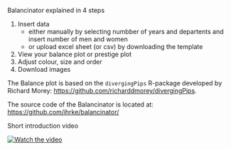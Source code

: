 Balancinator explained in 4 steps

1. Insert data
    - either manually by selecting numbber of years and departents and insert number of men and women
    - or upload excel sheet (or csv) by downloading the template
2. View your balance plot or prestige plot 
3. Adjust colour, size and order
4. Download images 

The Balance plot is based on the `divergingPips` R-package developed by Richard Morey: https://github.com/richarddmorey/divergingPips.

The source code of the Balancinator is located at: https://github.com/ihrke/balancinator/


Short introduction video

[![Watch the video](https://uit.no/Content/707062/transformation=scale10000x560/Image%20Balancinator.gif)](https://mediasite.uit.no/Mediasite/Play/446385c0f55748cab69a14fa1ed735541d)


